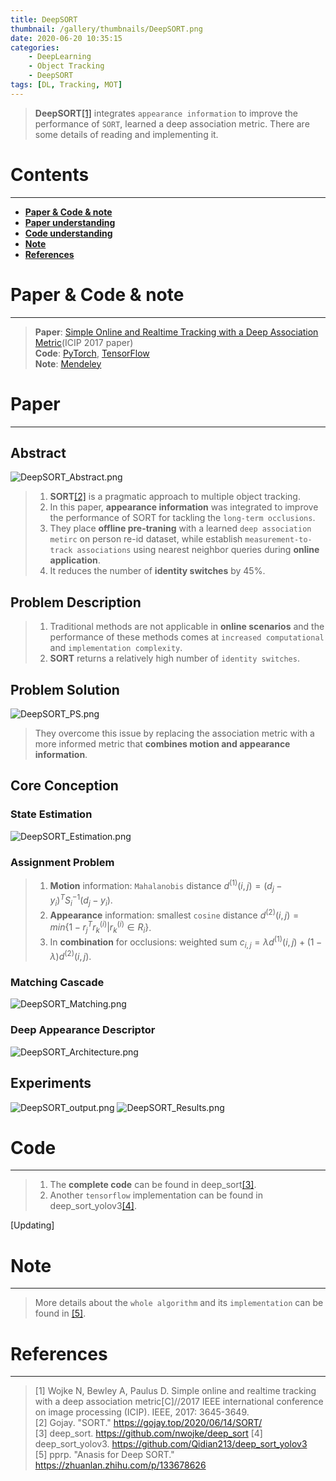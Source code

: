 ```yaml
---
title: DeepSORT
thumbnail: /gallery/thumbnails/DeepSORT.png
date: 2020-06-20 10:35:15
categories:
    - DeepLearning
    - Object Tracking
    - DeepSORT
tags: [DL, Tracking, MOT]
---
```


> **DeepSORT**[[1]](https://arxiv.org/abs/1703.07402) integrates `appearance information` to improve the performance of `SORT`, learned a deep association metric. There are some details of reading and implementing it. 
<!-- more -->

# Contents
---
- **[Paper & Code & note](#Paper&Code&note)**
- **[Paper understanding](#Paper)**
- **[Code understanding](#Code)**
- **[Note](#Note)**
- **[References](#References)**

# Paper & Code & note
---
> **Paper**: [Simple Online and Realtime Tracking with a Deep Association Metric](https://arxiv.org/abs/1703.07402)(ICIP 2017 paper)  
> **Code**: [PyTorch](https://github.com/nwojke/deep_sort), [TensorFlow](https://github.com/Qidian213/deep_sort_yolov3)  
> **Note**: [Mendeley](https://www.mendeley.com/viewer/?fileId=4bdd5275-2587-dcc1-6dcd-ea8a59676550&documentId=de716d88-7206-37da-8903-6f3616998bac)

# Paper
---
## Abstract
![DeepSORT_Abstract.png](https://i.loli.net/2020/06/20/aDNpkhEtdTiszx5.png)
> 1. **SORT**[[2]](https://gojay.top/2020/06/14/SORT/) is a pragmatic approach to multiple object tracking.  
> 2. In this paper, **appearance information** was integrated to improve the performance of SORT for tackling the `long-term occlusions`.  
> 3. They place **offline pre-traning** with a learned `deep association metirc` on person re-id dataset, while establish `measurement-to-track associations` using nearest neighbor queries during **online application**.  
> 4. It reduces the number of **identity switches** by 45%.

## Problem Description
> 1. Traditional methods are not applicable in **online scenarios** and the performance of these methods comes at `increased computational` and `implementation complexity`.  
> 2. **SORT** returns a relatively high number of `identity switches`.  

## Problem Solution
![DeepSORT_PS.png](https://i.loli.net/2020/06/20/wukElyi38fd6jaV.png)
> They overcome this issue by replacing the association metric with a more informed metric that **combines motion and appearance information**.

## Core Conception
### State Estimation
![DeepSORT_Estimation.png](https://i.loli.net/2020/06/20/KlhfnoV56zywWjB.png)
### Assignment Problem
> 1. **Motion** information: `Mahalanobis` distance $d^{(1)}(i,j)=(d_{j}-y_{i})^{T}S_{i}^{-1}(d_{j}-y_{i})$.  
> 2. **Appearance** information: smallest `cosine` distance $d^{(2)}(i,j)=min \lbrace 1-r_{j}^{T}r_{k}^{(i)} |r_{k}^{(i)}\in{R_{i}} \rbrace$.  
> 3. In **combination** for occlusions: weighted sum $c_{i,j}=\lambda d^{(1)}(i,j)+(1-\lambda)d^{(2)}(i,j)$.  
### Matching Cascade
![DeepSORT_Matching.png](https://i.loli.net/2020/06/20/VrXym6S3MjaEYfB.png)
### Deep Appearance Descriptor
![DeepSORT_Architecture.png](https://i.loli.net/2020/06/20/5TcFVHg2aozqsSZ.png)

## Experiments
![DeepSORT_output.png](https://i.loli.net/2020/06/20/LCgbwueJB1aOGnM.png)
![DeepSORT_Results.png](https://i.loli.net/2020/06/20/yvYxZ9j6JNiz3so.png)

# Code
---
> 1. The **complete code** can be found in deep_sort[[3]](https://github.com/nwojke/deep_sort).  
> 2. Another `tensorflow` implementation can be found in deep_sort_yolov3[[4]](https://github.com/Qidian213/deep_sort_yolov3).
 
[Updating]

# Note
---
> More details about the `whole algorithm` and its `implementation` can be found in [[5]](https://zhuanlan.zhihu.com/p/133678626).

# References
---
> [1] Wojke N, Bewley A, Paulus D. Simple online and realtime tracking with a deep association metric[C]//2017 IEEE international conference on image processing (ICIP). IEEE, 2017: 3645-3649.  
> [2] Gojay. "SORT." https://gojay.top/2020/06/14/SORT/  
> [3] deep_sort. https://github.com/nwojke/deep_sort 
> [4] deep_sort_yolov3. https://github.com/Qidian213/deep_sort_yolov3  
> [5] pprp. "Anasis for Deep SORT." https://zhuanlan.zhihu.com/p/133678626
